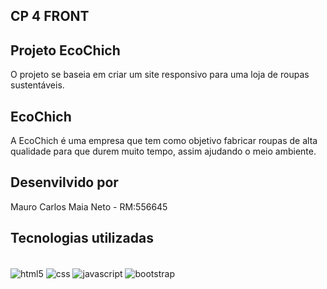 ## CP 4 FRONT

## Projeto EcoChich

O projeto se baseia em criar um site responsivo para uma loja de roupas sustentáveis.

## EcoChich

A EcoChich é uma empresa que tem como objetivo fabricar roupas de alta qualidade para que durem muito tempo, assim ajudando o meio ambiente.

## Desenvilvido por

Mauro Carlos Maia Neto - RM:556645

## Tecnologias utilizadas
<div style="display: inline-block"><br/>
  <img align="center" alt="html5" src="https://img.shields.io/badge/HTML5-E34F26?style=for-the-badge&logo=html5&logoColor=white" />   <img align="center" alt="css" src="https://img.shields.io/badge/CSS3-1572B6?style=for-the-badge&logo=css3&logoColor=white" />   <img align="center" alt="javascript" src="https://img.shields.io/badge/JavaScript-F7DF1E?style=for-the-badge&logo=javascript&logoColor=black" />   <img align="center" alt="bootstrap" src="https://img.shields.io/badge/Bootstrap-563D7C?style=for-the-badge&logo=bootstrap&logoColor=white" />
</div>
